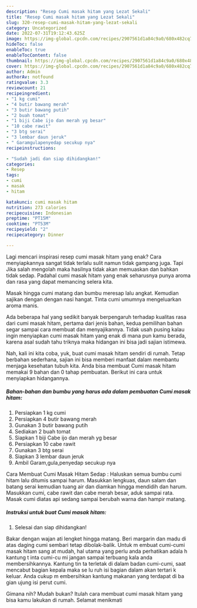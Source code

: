 ```yaml
---
description: "Resep Cumi masak hitam yang Lezat Sekali"
title: "Resep Cumi masak hitam yang Lezat Sekali"
slug: 320-resep-cumi-masak-hitam-yang-lezat-sekali
category: Uncategorized
date: 2022-07-31T19:12:43.625Z
image: https://img-global.cpcdn.com/recipes/2907561d1a84c9a0/680x482cq70/cumi-masak-hitam-foto-resep-utama.jpg
hideToc: false
enableToc: true
enableTocContent: false
thumbnail: https://img-global.cpcdn.com/recipes/2907561d1a84c9a0/680x482cq70/cumi-masak-hitam-foto-resep-utama.jpg
cover: https://img-global.cpcdn.com/recipes/2907561d1a84c9a0/680x482cq70/cumi-masak-hitam-foto-resep-utama.jpg
author: Admin
authorAv: notfound
ratingvalue: 3.3
reviewcount: 21
recipeingredient:
- "1 kg cumi"
- "4 butir bawang merah"
- "3 butir bawang putih"
- "2 buah tomat"
- "1 biji Cabe ijo dan merah yg besar"
- "10 cabe rawit"
- "3 btg serai"
- "3 lembar daun jeruk"
- " Garamgulapenyedap secukup nya"
recipeinstructions:

- "Sudah jadi dan siap dihidangkan!"
categories:
- Resep
tags:
- cumi
- masak
- hitam

katakunci: cumi masak hitam 
nutrition: 273 calories
recipecuisine: Indonesian
preptime: "PT15M"
cooktime: "PT53M"
recipeyield: "2"
recipecategory: Dinner

---
```



Lagi mencari inspirasi resep cumi masak hitam yang enak? Cara menyiapkannya sangat tidak terlalu sulit namun tidak gampang juga. Tapi Jika salah mengolah maka hasilnya tidak akan memuaskan dan bahkan tidak sedap. Padahal cumi masak hitam yang enak seharusnya punya aroma dan rasa yang dapat memancing selera kita.


Masak hingga cumi matang dan bumbu meresap lalu angkat. Kemudian sajikan dengan dengan nasi hangat. Tinta cumi umumnya mengeluarkan aroma manis.

Ada beberapa hal yang sedikit banyak berpengaruh terhadap kualitas rasa dari cumi masak hitam, pertama dari jenis bahan, kedua pemilihan bahan segar sampai cara membuat dan menyajikannya. Tidak usah pusing kalau ingin menyiapkan cumi masak hitam yang enak di mana pun kamu berada, karena asal sudah tahu triknya maka hidangan ini bisa jadi sajian istimewa.


Nah, kali ini kita coba, yuk, buat cumi masak hitam sendiri di rumah. Tetap berbahan sederhana, sajian ini bisa memberi manfaat dalam membantu menjaga kesehatan tubuh kita. Anda bisa membuat Cumi masak hitam memakai 9 bahan dan 0 tahap pembuatan. Berikut ini cara untuk menyiapkan hidangannya.

<!--inarticleads1-->

##### Bahan-bahan dan bumbu yang harus ada dalam pembuatan Cumi masak hitam:

1. Persiapkan 1 kg cumi
1. Persiapkan 4 butir bawang merah
1. Gunakan 3 butir bawang putih
1. Sediakan 2 buah tomat
1. Siapkan 1 biji Cabe ijo dan merah yg besar
1. Persiapkan 10 cabe rawit
1. Gunakan 3 btg serai
1. Siapkan 3 lembar daun jeruk
1. Ambil  Garam,gula,penyedap secukup nya


Cara Membuat Cumi Masak Hitam Sedap : Haluskan semua bumbu cumi hitam lalu ditumis sampai harum. Masukkan lengkuas, daun salam dan batang serai kemudian tuang air dan diamkan hingga mendidih dan harum. Masukkan cumi, cabe rawit dan cabe merah besar, aduk sampai rata. Masak cumi diatas api sedang sampai berubah warna dan hampir matang. 

<!--inarticleads2-->

##### Instruksi untuk buat Cumi masak hitam:


1. Selesai dan siap dihidangkan!

Bakar dengan wajan ati lengket hingga matang. Beri margarin dan madu di atas daging cumi sembari tetap dibolak-balik. Untuk m embuat cumi-cumi masak hitam sang at mudah, hal utama yang perlu anda perhatikan adala h kantung t inta cumi-cu mi jangan sampai terbuang kala anda membersihkannya. Kantung tin ta terletak di dalam badan cumi-cumi, saat mencabut bagian kepala maka se lu ruh isi bagian dalam akan tertari k keluar. Anda cukup m embersihkan kantung makanan yang terdapat di ba gian ujung isi perut cumi. 

Gimana nih? Mudah bukan? Itulah cara membuat cumi masak hitam yang bisa kamu lakukan di rumah. Selamat menikmati
